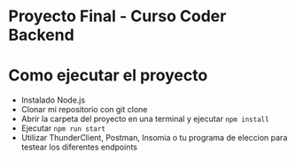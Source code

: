 # Proyecto Final - Curso Coder Backend

# Como ejecutar el proyecto
- Instalado Node.js
- Clonar mi repositorio con git clone
- Abrir la carpeta del proyecto en una terminal y ejecutar ``` npm install ```
- Ejecutar ``` npm run start ```
- Utilizar ThunderClient, Postman, Insomia o tu programa de eleccion para testear los diferentes 
endpoints